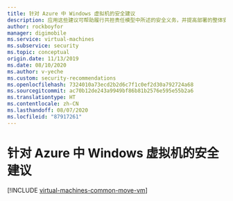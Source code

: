 ```yaml
---
title: 针对 Azure 中 Windows 虚拟机的安全建议
description: 应用这些建议可帮助履行共担责任模型中所述的安全义务，并提高部署的整体安全性。
author: rockboyfor
manager: digimobile
ms.service: virtual-machines
ms.subservice: security
ms.topic: conceptual
origin.date: 11/13/2019
ms.date: 08/10/2020
ms.author: v-yeche
ms.custom: security-recommendations
ms.openlocfilehash: 7324010a73ecd2b2d6c7f1c0ef2d30a792724a68
ms.sourcegitcommit: ac70b12de243a9949bf86b81b2576e595e55b2a6
ms.translationtype: HT
ms.contentlocale: zh-CN
ms.lasthandoff: 08/07/2020
ms.locfileid: "87917261"
---
```

# <a name="security-recommendations-for-windows-virtual-machines-in-azure"></a>针对 Azure 中 Windows 虚拟机的安全建议

[!INCLUDE [virtual-machines-common-move-vm](../../../includes/virtual-machines-security-recommendations.md)]

<!-- Update_Description: update meta properties, wording update, update link -->